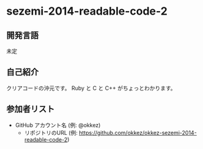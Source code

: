 sezemi-2014-readable-code-2
===========================

## 開発言語

未定

## 自己紹介

クリアコードの沖元です。
Ruby と C と C++ がちょっとわかります。

## 参加者リスト

* GitHub アカウント名 (例: @okkez)
  * リポジトリのURL (例: https://github.com/okkez/okkez-sezemi-2014-readable-code-2)
